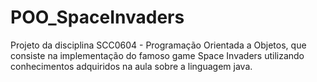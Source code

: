 # POO_SpaceInvaders
Projeto da disciplina SCC0604 - Programação Orientada a Objetos, que consiste na implementação do famoso game Space Invaders utilizando conhecimentos adquiridos na aula sobre a linguagem java.
